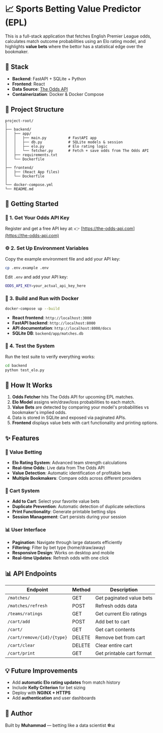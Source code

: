 # 📈 Sports Betting Value Predictor (EPL)

This is a full-stack application that fetches English Premier League odds, calculates match outcome probabilities using an Elo rating model, and highlights **value bets** where the bettor has a statistical edge over the bookmaker.

## 🔧 Stack

-   **Backend**: FastAPI + SQLite + Python
-   **Frontend**: React
-   **Data Source**: [The Odds API](https://the-odds-api.com)
-   **Containerization**: Docker & Docker Compose

## 📁 Project Structure

```
project-root/
│
├── backend/
│   ├── app/
│   │   ├── main.py          # FastAPI app
│   │   ├── db.py            # SQLite models & session
│   │   ├── elo.py           # Elo rating logic
│   │   └── fetcher.py       # Fetch + save odds from The Odds API
│   ├── requirements.txt
│   └── Dockerfile
│
├── frontend/
│   ├── (React App files)
│   └── Dockerfile
│
└── docker-compose.yml
└── README.md
```

## 🚀 Getting Started

### 🔐 1. Get Your Odds API Key

Register and get a free API key at:
👉 [https://the-odds-api.com](https://the-odds-api.com)

### ⚙️ 2. Set Up Environment Variables

Copy the example environment file and add your API key:

```bash
cp .env.example .env
```

Edit `.env` and add your API key:

```bash
ODDS_API_KEY=your_actual_api_key_here
```

### 🐳 3. Build and Run with Docker

```bash
docker-compose up --build
```

-   **React frontend**: `http://localhost:3000`
-   **FastAPI backend**: `http://localhost:8000`
-   **API documentation**: `http://localhost:8000/docs`
-   **SQLite DB**: `backend/app/matches.db`

### 🧪 4. Test the System

Run the test suite to verify everything works:

```bash
cd backend
python test_elo.py
```

## 🧠 How It Works

1. **Odds Fetcher** hits The Odds API for upcoming EPL matches.
2. **Elo Model** assigns win/draw/loss probabilities to each match.
3. **Value Bets** are detected by comparing your model's probabilities vs bookmaker's implied odds.
4. Data is stored in SQLite and exposed via paginated APIs.
5. **Frontend** displays value bets with cart functionality and printing options.

## ✨ Features

### 🎯 Value Betting

-   **Elo Rating System**: Advanced team strength calculations
-   **Real-time Odds**: Live data from The Odds API
-   **Value Detection**: Automatic identification of profitable bets
-   **Multiple Bookmakers**: Compare odds across different providers

### 🛒 Cart System

-   **Add to Cart**: Select your favorite value bets
-   **Duplicate Prevention**: Automatic detection of duplicate selections
-   **Print Functionality**: Generate printable betting slips
-   **Session Management**: Cart persists during your session

### 📊 User Interface

-   **Pagination**: Navigate through large datasets efficiently
-   **Filtering**: Filter by bet type (home/draw/away)
-   **Responsive Design**: Works on desktop and mobile
-   **Real-time Updates**: Refresh odds with one click

## 📊 API Endpoints

| Endpoint                   | Method | Description               |
| -------------------------- | ------ | ------------------------- |
| `/matches/`                | GET    | Get paginated value bets  |
| `/matches/refresh`         | POST   | Refresh odds data         |
| `/teams/ratings`           | GET    | Get current Elo ratings   |
| `/cart/add`                | POST   | Add bet to cart           |
| `/cart/`                   | GET    | Get cart contents         |
| `/cart/remove/{id}/{type}` | DELETE | Remove bet from cart      |
| `/cart/clear`              | DELETE | Clear entire cart         |
| `/cart/print`              | GET    | Get printable cart format |

## 💡 Future Improvements

-   Add **automatic Elo rating updates** from match history
-   Include **Kelly Criterion** for bet sizing
-   Deploy with **NGINX + HTTPS**
-   Add **authentication** and user dashboards

## 🧠 Author

Built by **Muhammad** — betting like a data scientist ⚽📊
